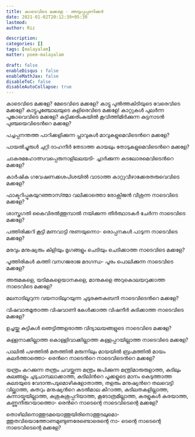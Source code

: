```yaml
---
title: കാടെവിടെ മക്കളേ - അയ്യപ്പപ്പണിക്കര്‍
date: 2021-01-02T20:12:39+05:30
lastmod: 
author: Riz

description: 
categories: []
tags: [malayalam]
matter: poem-malayalam

draft: false
enableDisqus : false
enableMathJax: false
disableToC: false
disableAutoCollapse: true
---
```


കാടെവിടെ മക്കളേ? മേടെവിടെ മക്കളേ?
കാട്ടു പുൽത്തകിടിയുടെ വേരെവിടെ മക്കളേ?
കാട്ടുപൂഞ്ചോലയുടെ കുളിരെവിടെ മക്കളേ!
കാറ്റുകള്‍ പുലര്‍ന്ന പൂങ്കാവെവിടെ മക്കളേ?
കുട്ടിക്കരിംകുയില്‍ കൂവിത്തിമിര്‍ക്കുന്ന
കുട്ടനാടന്‍ പുഞ്ചയെവിടെന്‍റെ മക്കളേ?

പച്ചപ്പനന്തത്ത പാറിക്കളിക്കുന്ന
പ്ലാവുകള്‍ മാവുകളുമെവിടെന്‍റെ മക്കളേ?

പായല്‍ച്ചുരുള്‍ ചുറ്റി ദാഹനീര്‍ തേടാത്ത
കായലും തോടുകളുമെവിടെന്‍റെ മക്കളേ?

ചാകരമഹോത്സവപ്പെരുനാളിലലയടി-
ച്ചാര്‍ക്കുന്ന കടലോരമെവിടെന്‍റെ മക്കളേ?

കാര്‍ഷിക ഗവേഷണക്കശപിശയില്‍ വാടാത്ത
കാറ്റുവീഴാക്കേരതരുവെവിടെ മക്കളേ?

ഫാക്ടറിപ്പുകയുറഞ്ഞാസ്ത്മാ വലിക്കാത്തൊ
രോക്സിജന്‍ വീശുന്ന നാടെവിടെ മക്കളേ?

ശാസ്ത്രഗതി കൈവിരല്‍ത്തുമ്പാല്‍ നയിക്കുന്ന
തീര്‍ത്ഥാടകര്‍ ചേര്‍ന്ന നാടെവിടെ മക്കളേ?

പത്തിരിക്കറി കൂട്ടി മണവാട്ടി നുണയുന്നൊ-
രൊപ്പനകള്‍ പാടുന്ന നാടെവിടെ മക്കളേ?

മരവും മനുഷ്യരും കിളിയും മൃഗങ്ങളും
ചെടിയും ചെടിക്കാത്ത നാടെവിടെ മക്കളേ?

പൂത്തിരികള്‍ കത്തി വനഗജരാജ മദഗന്ധ-
പൂരം പൊലിക്കുന്ന നാടെവിടെ മക്കളേ?

അരുമകളെ, യടിമകളെയാനകളെ, മാനുകളെ
അറുകൊലയറുക്കാത്ത നാടെവിടെ മക്കളേ?

മലനാടിലൂറുന്ന വയനാടിലുറയുന്ന
ചുടുരക്തകബനി നാടെവിടെന്‍റെ മക്കളേ?

വിഷവാതമൂതാത്ത വിഷവാണി കേള്‍ക്കാത്ത
വിഷനീര്‍ കുടിക്കാത്ത നാടെവിടെ മക്കളേ?

ഉച്ചയ്ക്കു കുട്ടികള്‍ ഞെട്ടിത്തളരാത്ത
വിദ്യാലയങ്ങളുടെ നാടെവിടെ മക്കളേ?

കള്ളനാക്കില്ലാത്ത കൊള്ളിവാക്കില്ലാത്ത
കള്ളപ്പറയില്ലാത്ത നാടെവിടെ മക്കളേ?

പാലില്‍ പഴത്തില്‍ മതത്തില്‍ മരുന്നിലും
മായയില്‍ ബ്രഹ്മത്തില്‍ മായം കലര്‍ത്താത്തൊ-
രെന്‍റെ നാടെന്‍റെ നാടെവിടെന്‍റെ മക്കളേ?

യന്ത്രം കറക്കുന്ന തന്ത്രം ചവയ്ക്കുന്ന
മന്ത്രം ജപിക്കുന്ന മന്ത്രിമാരുരുളാത്ത,
കുടിലും കുലങ്ങളും ചുടുചാമ്പലാക്കാത്ത,
കുടിലിന്‍റെ പൂക്കളുടെ മാനം കെടുത്താത്ത
കുലടയുടെ വേദാന്തപടുമൊഴികളോതാത്ത,
തളരും മനുഷ്യന്‍റെ തലവെട്ടി വില്ക്കാത്ത,
കുതറും മനുഷ്യന്‍റെ കുടല്‍മാല കീറാത്ത,
കുടിലതകളില്ലാത്ത, കുന്നായ്മയില്ലാത്ത,
കുശുകുശുപ്പറിയാത്ത, കൂടോത്രമില്ലാത്ത,
കരളുകള്‍ കരയാത്ത, കണ്ണുനീരുറയാത്തൊ-
രെന്‍റെ നാടെന്റെ നാടെവിടെന്റെ മക്കളേ?

തൊഴിലിനൊത്തുടമയൊത്തുയിരിനൊത്തുടലുമൊ-
ത്തുതവിയൊത്തോണമുണ്ടുണരേണ്ടൊരെന്റെ നാ-
ടെന്റെ നാടെന്റെ നാടെവിടെന്റെ മക്കളേ?
